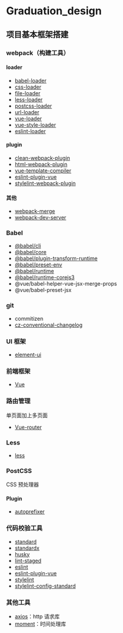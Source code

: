 # Graduation_design
## 项目基本框架搭建
### webpack（构建工具）
#### loader
- [babel-loader](https://github.com/babel/babel-loader)
- [css-loader](https://github.com/webpack-contrib/css-loader)
- [file-loader](https://github.com/webpack-contrib/file-loader)
- [less-loader](https://github.com/webpack-contrib/less-loader)
- [postcss-loader](https://github.com/postcss/postcss-loader#readme)
- [url-loader](https://github.com/webpack-contrib/url-loader)
- [vue-loader](https://github.com/vuejs/vue-loader)
- [vue-style-loader](https://github.com/vuejs/vue-style-loader#readme)
- [eslint-loader](https://github.com/webpack-contrib/eslint-loader)
#### plugin
- [clean-webpack-plugin](https://github.com/johnagan/clean-webpack-plugin)
- [html-webpack-plugin](https://github.com/jantimon/html-webpack-plugin)
- [vue-template-compiler](https://github.com/vuejs/vue/tree/dev/packages/vue-template-compiler#readme)
- [eslint-plugin-vue](https://eslint.vuejs.org/)
- [stylelint-webpack-plugin](https://github.com/webpack-contrib/stylelint-webpack-plugin)
#### 其他
- [webpack-merge](https://github.com/survivejs/webpack-merge)
- [webpack-dev-server](https://github.com/webpack/webpack-dev-server#readme)
### Babel
- [@babel/cli](https://babeljs.io/)
- [@babel/core](https://babeljs.io/)
- [@babel/plugin-transform-runtime](https://babeljs.io/)
- [@babel/preset-env](https://babeljs.io/)
- [@babel/runtime](https://babeljs.io/docs/en/next/babel-runtime)
- [@babel/runtime-corejs3](https://babeljs.io/docs/en/next/babel-runtime)
- @vue/babel-helper-vue-jsx-merge-props
- @vue/babel-preset-jsx
### git
- commitizen
- [cz-conventional-changelog](https://github.com/commitizen/cz-conventional-changelog)

### UI 框架
- [element-ui](http://element.eleme.io/)

### 前端框架
- [Vue](https://cn.vuejs.org/)

### 路由管理
单页面加上多页面
- [Vue-router](https://router.vuejs.org/zh/)

### Less
- [less](http://lesscss.org/)
### PostCSS
CSS 预处理器
#### Plugin
- [autoprefixer](https://github.com/postcss/autoprefixer#readme)

### 代码校验工具
- [standard](https://standardjs.com/)
- [standardx](https://github.com/standard/standardx)
- [husky](https://github.com/typicode/husky#readme)
- [lint-staged](https://github.com/okonet/lint-staged#readme)
- [eslint](https://github.com/eslint/eslint)
- [eslint-plugin-vue](https://github.com/vuejs/eslint-plugin-vue)
- [stylelint](https://stylelint.io/)
- [stylelint-config-standard](https://github.com/stylelint/stylelint-config-standard#readme)
### 其他工具
- [axios](https://github.com/axios/axios)：http 请求库
- [moment](http://momentjs.com/)：时间处理库
